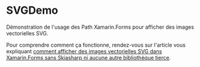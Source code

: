 # SVGDemo
Démonstration de l'usage des Path Xamarin.Forms pour afficher des images vectorielles SVG.

Pour comprendre comment ça fonctionne, rendez-vous sur l'article vous expliquant [comment afficher des images vectorielles SVG dans Xamarin.Forms sans Skiasharp ni aucune autre bibliothèque tierce](https://www.sylvainmoingeon.fr/utiliser-des-images-vectorielles-svg-dans-xamarinforms/).

